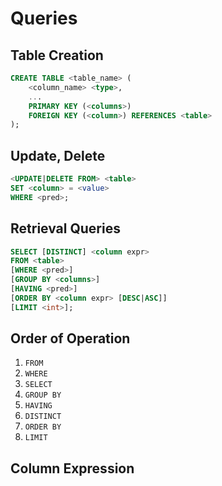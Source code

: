 #  Queries

## Table Creation
```sql
CREATE TABLE <table_name> (
    <column_name> <type>,
    ...
    PRIMARY KEY (<columns>)
    FOREIGN KEY (<column>) REFERENCES <table>
);
```

## Update, Delete

```sql
<UPDATE|DELETE FROM> <table>
SET <column> = <value>
WHERE <pred>;
```

## Retrieval Queries

```sql
SELECT [DISTINCT] <column expr>
FROM <table>
[WHERE <pred>]
[GROUP BY <columns>]
[HAVING <pred>]
[ORDER BY <column expr> [DESC|ASC]]
[LIMIT <int>];
```

## Order of Operation

1. `FROM`
2. `WHERE`
3. `SELECT`
4. `GROUP BY`
5. `HAVING`
6. `DISTINCT`
7. `ORDER BY`
8. `LIMIT`

## Column Expression

